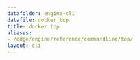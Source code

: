 ```yaml
---
datafolder: engine-cli
datafile: docker_top
title: docker top
aliases:
- /edge/engine/reference/commandline/top/
layout: cli
---
```


<!--
This page is automatically generated from Docker's source code. If you want to
suggest a change to the text that appears here, open a ticket or pull request
in the source repository on GitHub:

https://github.com/docker/cli
-->